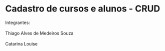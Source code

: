 # Cadastro de cursos e alunos - CRUD
Integrantes: <br></br>
Thiago Alves de Medeiros Souza <br></br>
Catarina Louise

